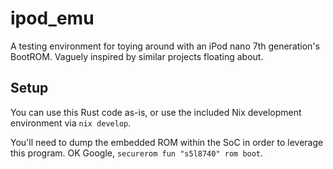 # ipod_emu
A testing environment for toying around with an iPod nano 7th generation's BootROM.
Vaguely inspired by similar projects floating about.

## Setup
You can use this Rust code as-is, or use the included Nix development environment via `nix develop`.

You'll need to dump the embedded ROM within the SoC in order to leverage this program. OK Google, `securerom fun "s5l8740" rom boot`.